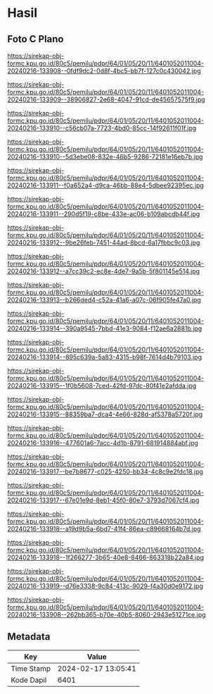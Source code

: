 # Hasil

## Foto C Plano

https://sirekap-obj-formc.kpu.go.id/80c5/pemilu/pdpr/64/01/05/20/11/6401052011004-20240216-133908--0fdf9dc2-0d8f-4bc5-bb7f-127c0c430042.jpg

https://sirekap-obj-formc.kpu.go.id/80c5/pemilu/pdpr/64/01/05/20/11/6401052011004-20240216-133909--38906827-2e68-4047-91cd-de45657575f9.jpg

https://sirekap-obj-formc.kpu.go.id/80c5/pemilu/pdpr/64/01/05/20/11/6401052011004-20240216-133910--c56cb07a-7723-4bd0-85cc-14f92611f01f.jpg

https://sirekap-obj-formc.kpu.go.id/80c5/pemilu/pdpr/64/01/05/20/11/6401052011004-20240216-133910--5d3ebe08-832e-46b5-9286-72181e16eb7b.jpg

https://sirekap-obj-formc.kpu.go.id/80c5/pemilu/pdpr/64/01/05/20/11/6401052011004-20240216-133911--f0a652a4-d9ca-46bb-88e4-5dbee92395ec.jpg

https://sirekap-obj-formc.kpu.go.id/80c5/pemilu/pdpr/64/01/05/20/11/6401052011004-20240216-133911--290d5f19-c8be-433e-ac06-b109abcdb44f.jpg

https://sirekap-obj-formc.kpu.go.id/80c5/pemilu/pdpr/64/01/05/20/11/6401052011004-20240216-133912--9be26feb-7451-44ad-8bcd-6a17fbbc9c03.jpg

https://sirekap-obj-formc.kpu.go.id/80c5/pemilu/pdpr/64/01/05/20/11/6401052011004-20240216-133912--a7cc39c2-ec8e-4de7-9a5b-5f801145e514.jpg

https://sirekap-obj-formc.kpu.go.id/80c5/pemilu/pdpr/64/01/05/20/11/6401052011004-20240216-133913--b266ded4-c52a-41a6-a07c-06f905fe47a0.jpg

https://sirekap-obj-formc.kpu.go.id/80c5/pemilu/pdpr/64/01/05/20/11/6401052011004-20240216-133914--390a9545-7bbd-41e3-9084-f12ae6a2881b.jpg

https://sirekap-obj-formc.kpu.go.id/80c5/pemilu/pdpr/64/01/05/20/11/6401052011004-20240216-133914--895c639a-5a83-4315-b98f-7614d4b79103.jpg

https://sirekap-obj-formc.kpu.go.id/80c5/pemilu/pdpr/64/01/05/20/11/6401052011004-20240216-133915--1f0b5608-7ced-42fd-97dc-80f41e2afdda.jpg

https://sirekap-obj-formc.kpu.go.id/80c5/pemilu/pdpr/64/01/05/20/11/6401052011004-20240216-133915--88359ba7-dca4-4e66-828d-af5378a5720f.jpg

https://sirekap-obj-formc.kpu.go.id/80c5/pemilu/pdpr/64/01/05/20/11/6401052011004-20240216-133916--477601a6-7acc-4d1b-8791-681914884abf.jpg

https://sirekap-obj-formc.kpu.go.id/80c5/pemilu/pdpr/64/01/05/20/11/6401052011004-20240216-133917--be7b8677-c025-4250-bb34-4c8c9e2fdc18.jpg

https://sirekap-obj-formc.kpu.go.id/80c5/pemilu/pdpr/64/01/05/20/11/6401052011004-20240216-133917--67e01e9d-8eb1-45f0-80e7-3793d7067cf4.jpg

https://sirekap-obj-formc.kpu.go.id/80c5/pemilu/pdpr/64/01/05/20/11/6401052011004-20240216-133918--a19d9b5a-6bd7-41f4-86ea-c89668164b7d.jpg

https://sirekap-obj-formc.kpu.go.id/80c5/pemilu/pdpr/64/01/05/20/11/6401052011004-20240216-133918--1f266277-3b65-40e8-8466-863318b22a84.jpg

https://sirekap-obj-formc.kpu.go.id/80c5/pemilu/pdpr/64/01/05/20/11/6401052011004-20240216-133919--d76e3338-9c84-413c-9029-f4a30d0e9172.jpg

https://sirekap-obj-formc.kpu.go.id/80c5/pemilu/pdpr/64/01/05/20/11/6401052011004-20240216-133908--262bb365-b70e-40b5-8060-2943e51271ce.jpg


## Metadata

| Key        | Value               |
| ---------- | ------------------- |
| Time Stamp | 2024-02-17 13:05:41 |
| Kode Dapil | 6401                |



